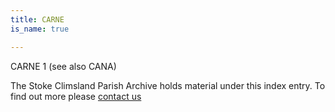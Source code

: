 ```yaml
---
title: CARNE
is_name: true

---
```


CARNE 1 (see also CANA)


The Stoke Climsland Parish Archive holds material under this index entry. To find out more please [contact us](/contact/)

